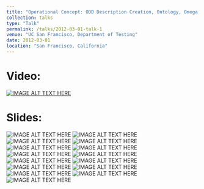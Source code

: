 ```yaml
---
title: "Operational Concept: ODD Description Creation, Ontology, Omega Format"
collection: talks
type: "Talk"
permalink: /talks/2012-03-01-talk-1
venue: "UC San Francisco, Department of Testing"
date: 2012-03-01
location: "San Francisco, California"
---
```


Video:
======
[![IMAGE ALT TEXT HERE](https://kai-storms.github.io/files/2024-11-21-vvm_odd-splash.png)](https://www.vvm-projekt.de/fileadmin/user_upload/Final_Event/video/VVM_FE_Video_12_Storms.mp4)

Slides:
======
![IMAGE ALT TEXT HERE](https://kai-storms.github.io/files/2024-11-21-vvm_odd-slides/00.jpeg)
![IMAGE ALT TEXT HERE](https://kai-storms.github.io/files/2024-11-21-vvm_odd-slides/01.jpeg)
![IMAGE ALT TEXT HERE](https://kai-storms.github.io/files/2024-11-21-vvm_odd-slides/02.jpeg)
![IMAGE ALT TEXT HERE](https://kai-storms.github.io/files/2024-11-21-vvm_odd-slides/03.jpeg)
![IMAGE ALT TEXT HERE](https://kai-storms.github.io/files/2024-11-21-vvm_odd-slides/04.jpeg)
![IMAGE ALT TEXT HERE](https://kai-storms.github.io/files/2024-11-21-vvm_odd-slides/05.jpeg)
![IMAGE ALT TEXT HERE](https://kai-storms.github.io/files/2024-11-21-vvm_odd-slides/06.jpeg)
![IMAGE ALT TEXT HERE](https://kai-storms.github.io/files/2024-11-21-vvm_odd-slides/07.jpeg)
![IMAGE ALT TEXT HERE](https://kai-storms.github.io/files/2024-11-21-vvm_odd-slides/08.jpeg)
![IMAGE ALT TEXT HERE](https://kai-storms.github.io/files/2024-11-21-vvm_odd-slides/09.jpeg)
![IMAGE ALT TEXT HERE](https://kai-storms.github.io/files/2024-11-21-vvm_odd-slides/10.jpeg)
![IMAGE ALT TEXT HERE](https://kai-storms.github.io/files/2024-11-21-vvm_odd-slides/11.jpeg)
![IMAGE ALT TEXT HERE](https://kai-storms.github.io/files/2024-11-21-vvm_odd-slides/12.jpeg)
![IMAGE ALT TEXT HERE](https://kai-storms.github.io/files/2024-11-21-vvm_odd-slides/13.jpeg)
![IMAGE ALT TEXT HERE](https://kai-storms.github.io/files/2024-11-21-vvm_odd-slides/14.jpeg)
